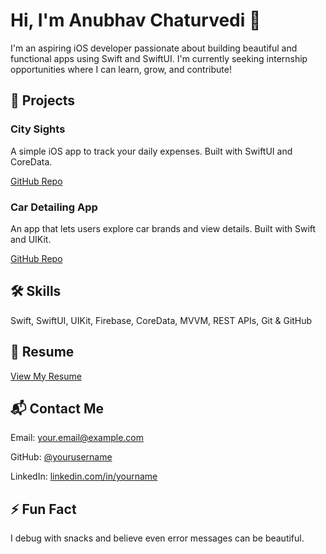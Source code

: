 
  <h1>Hi, I'm Anubhav Chaturvedi 👋</h1>
  <p>I'm an aspiring iOS developer passionate about building beautiful and functional apps using Swift and SwiftUI. I'm currently seeking internship opportunities where I can learn, grow, and contribute!</p>

  <div class="section">
    <h2>📱 Projects</h2>
    <div class="project">
      <h3>City Sights</h3>
      <p>A simple iOS app to track your daily expenses. Built with SwiftUI and CoreData.</p>
      <a href="https://github.com/yourusername/expense-tracker" target="_blank">GitHub Repo</a>
    </div>
    <div class="project">
      <h3>Car Detailing App</h3>
      <p>An app that lets users explore car brands and view details. Built with Swift and UIKit.</p>
      <a href="https://github.com/yourusername/car-detailing-app" target="_blank">GitHub Repo</a>
    </div>
  </div>

  <div class="section">
    <h2>🛠️ Skills</h2>
    <p>Swift, SwiftUI, UIKit, Firebase, CoreData, MVVM, REST APIs, Git & GitHub</p>
  </div>

  <div class="section">
    <h2>📄 Resume</h2>
    <p><a href="https://your-link.com/resume.pdf" target="_blank">View My Resume</a></p>
  </div>

  <div class="section">
    <h2>📬 Contact Me</h2>
    <p>Email: <a href="mailto:your.email@example.com">your.email@example.com</a></p>
    <p>GitHub: <a href="https://github.com/yourusername" target="_blank">@yourusername</a></p>
    <p>LinkedIn: <a href="https://linkedin.com/in/yourname" target="_blank">linkedin.com/in/yourname</a></p>
  </div>

  <div class="section">
    <h2>⚡ Fun Fact</h2>
    <p>I debug with snacks and believe even error messages can be beautiful.</p>
  </div>
</body>
</html>
